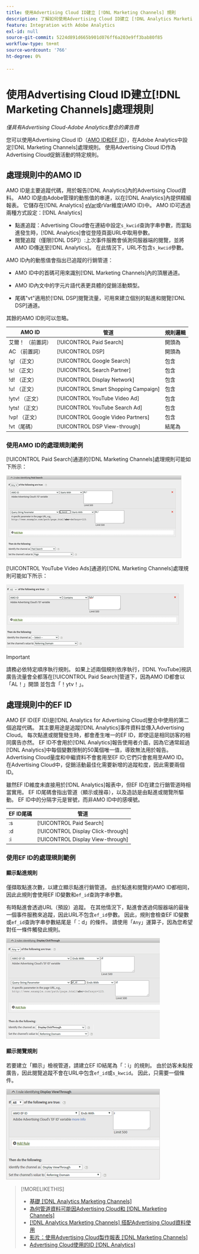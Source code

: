 ```yaml
---
title: 使用Advertising Cloud ID建立 [!DNL Marketing Channels] 規則
description: 了解如何使用Advertising Cloud ID建立 [!DNL Analytics Marketing Channels]的處理規則。
feature: Integration with Adobe Analytics
exl-id: null
source-git-commit: 5224d891d665b901d076ff6a203e9ff3bab80f85
workflow-type: tm+mt
source-wordcount: '766'
ht-degree: 0%

---
```


# 使用Advertising Cloud ID建立[!DNL Marketing Channels]處理規則

*僅具有Advertising Cloud-Adobe Analytics整合的廣告商*

您可以使用Advertising Cloud ID（[AMO ID和EF ID](../ids.md)），在Adobe Analytics中設定[!DNL Marketing Channels]處理規則。 使用Advertising Cloud ID作為Advertising Cloud促銷活動的特定規則。

## 處理規則中的AMO ID

AMO ID是主要追蹤代碼，用於報告[!DNL Analytics]內的Advertising Cloud資料。 AMO ID是由Adobe管理的動態值的串連，以在[!DNL Analytics]內提供精細報表。 它儲存在[!DNL Analytics] [eVar](https://experienceleague.adobe.com/docs/analytics/components/dimensions/evar.html)或rVar維度(AMO ID)中。 AMO ID可透過兩種方式設定：[!DNL Analytics]

* 點進追蹤：Advertising Cloud會在連結中設定`s_kwcid`查詢字串參數，而當點進發生時，[!DNL Analytics]會從登陸頁面URL中取用參數。
* 閱覽追蹤（僅限[!DNL DSP]）:上次事件服務會偵測伺服器端的閱覽，並將AMO ID傳送至[!DNL Analytics]。 在此情況下，URL不包含`s_kwcid`參數。

AMO ID內的動態值會指出已追蹤的行銷管道：

* AMO ID中的首碼可用來識別[!DNL Marketing Channels]內的頂層通道。

* AMO ID內文中的字元片語代表更具體的促銷活動類型。

* 尾碼&quot;vt&quot;適用於[!DNL DSP]閱覽流量，可用來建立個別的點進和閱覽[!DNL DSP]通道。

其餘的AMO ID則可以忽略。

| AMO ID | 管道 | 規則邏輯 |
|--------|---------|--------------------|
| 艾爾！ （前置詞） | [!UICONTROL Paid Search] | 開頭為 |
| AC （前置詞） | [!UICONTROL DSP] | 開頭為 |
| !g! （正文） | [!UICONTROL Google Search] | 包含 |
| !s! （正文） | [!UICONTROL Search Partner] | 包含 |
| !d! （正文） | [!UICONTROL Display Network] | 包含 |
| !u! （正文） | [!UICONTROL Smart Shopping Campaign] | 包含 |
| !ytv! （正文） | [!UICONTROL YouTube Video Ad] | 包含 |
| !yts! （正文） | [!UICONTROL YouTube Search Ad] | 包含 |
| !vp! （正文） | [!UICONTROL Google Video Partners] | 包含 |
| !vt（尾碼） | [!UICONTROL DSP View-through] | 結尾為 |

### 使用AMO ID的處理規則範例

[!UICONTROL Paid Search]通道的[!DNL Marketing Channels]處理規則可能如下所示：

![規則范 [!UICONTROL Paid Search] 例](/help/integrations/assets/a4adc-mc-rule-paidsearch.png)

[!UICONTROL YouTube Video Ads]通道的[!DNL Marketing Channels]處理規則可能如下所示：

![規則范 [!UICONTROL YouTube Video Ads] 例](/help/integrations/assets/a4adc-mc-rule-youtube-video.png)

>[!IMPORTANT]
>
> 請務必依特定順序執行規則。 如果上述兩個規則依序執行，[!DNL YouTube]視訊廣告流量會全都落在[!UICONTROL Paid Search]管道下，因為AMO ID都會以「AL！」開頭 並包含「！ytv！」。

## 處理規則中的EF ID

AMO EF ID(EF ID)是[!DNL Analytics for Advertising Cloud]整合中使用的第二個追蹤代碼。 其主要用途是追蹤[!DNL Analytics]事件資料並傳入Advertising Cloud。 每次點進或閱覽發生時，都會產生唯一的EF ID，即使這是相同訪客的相同廣告亦然。 EF ID不會用於[!DNL Analytics]報告使用者介面，因為它通常超過[!DNL Analytics]中每個變數限制的50萬個唯一值，導致無法用於報告。 Advertising Cloud量度和中繼資料不會套用至EF ID;它們只會套用至AMO ID。 在Advertising Cloud中，促銷活動最佳化需要新增的追蹤粒度，因此需要兩個ID。

雖然EF ID維度未直接用於[!DNL Analytics]報表中，但EF ID在建立行銷管道時相當實用。 EF ID尾碼會指出管道（顯示或搜尋），以及造訪是由點進或閱覽所驅動。 EF ID中的分隔字元是冒號，而非AMO ID中的感嘆號。

| EF ID尾碼 | 管道 |
|-------|---------|
| :s | [!UICONTROL Paid Search] |
| :d | [!UICONTROL Display Click-through] |
| :i | [!UICONTROL Display View-through] |

### 使用EF ID的處理規則範例

#### 顯示點進規則

僅擷取點進次數，以建立顯示點進行銷管道。 由於點進和閱覽的AMO ID都相同，因此此規則會使用EF ID變數和`ef_id`查詢字串參數。

有時點進會透過URL（預設）追蹤。 在其他情況下，點進會透過伺服器端的最後一個事件服務來追蹤，因此URL不包含`ef_id`參數。 因此，規則會檢查EF ID變數或`ef_id`查詢字串參數結尾是「：d」的條件。 請使用「`Any`」運算子，因為您希望對任一條件觸發此規則。

![顯示點進規則的範例](/help/integrations/assets/a4adc-mc-rule-display-ct.png)

#### 顯示閱覽規則

若要建立「顯示」檢視管道，請建立EF ID結尾為「：i」的規則。 由於訪客未點按廣告，因此閱覽追蹤不會在URL中包含`ef_id`或`s_kwcid`。 因此，只需要一個條件。

![顯示檢視規則的範例](/help/integrations/assets/a4adc-mc-rule-display-vt.png)

>[!MORELIKETHIS]
>
>* [基礎 [!DNL Analytics Marketing Channels]](mc-overview.md)
>* [為何管道資料可能因Advertising Cloud和 [!DNL Marketing Channels]](mc-data-variances.md)
>* [ [!DNL Analytics Marketing Channels] 搭配Advertising Cloud資料使用](mc-ac-data.md)
>* [影片：使用Advertising Cloud製作報表 [!DNL Marketing Channels]](https://experienceleague.adobe.com/docs/advertising-cloud-learn/tutorials/analytics/analytics-reporting-a4adc.html)
>* [Advertising Cloud使用的ID [!DNL Analytics]](/help/integrations/analytics/ids.md)

